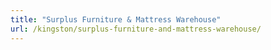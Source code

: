 ```yaml
---
title: "Surplus Furniture & Mattress Warehouse"
url: /kingston/surplus-furniture-and-mattress-warehouse/
---
```

